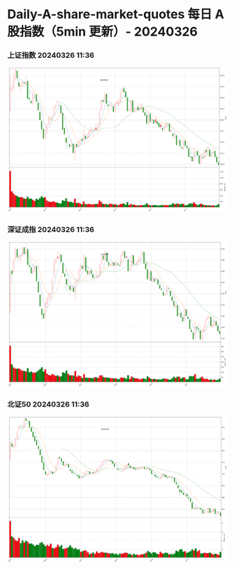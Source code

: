 
# Daily-A-share-market-quotes 每日 A 股指数（5min 更新）- 20240326

### 上证指数 20240326 11:36
![](./fig/2024/3/20240326-sh000001.png)

### 深证成指 20240326 11:36
![](./fig/2024/3/20240326-sz399001.png)

### 北证50 20240326 11:36
![](./fig/2024/3/20240326-bj899050.png)
